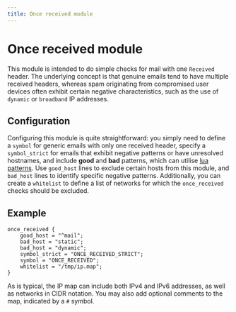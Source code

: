 ```yaml
---
title: Once received module
---
```


# Once received module

This module is intended to do simple checks for mail with one `Received` header. The underlying concept is that genuine emails tend to have multiple received headers, whereas spam originating from compromised user devices often exhibit certain negative characteristics, such as the use of `dynamic` or `broadband` IP addresses.

## Configuration

Configuring this module is quite straightforward: you simply need to define a `symbol` for generic emails with only one received header, specify a `symbol_strict` for emails that exhibit negative patterns or have unresolved hostnames, and include **good** and **bad** patterns, which can utilise [lua patterns](http://lua-users.org/wiki/PatternsTutorial). Use `good_host` lines to exclude certain hosts from this module, and `bad_host` lines to identify specific negative patterns. Additionally, you can create a `whitelist` to define a list of networks for which the `once_received` checks should be excluded.

## Example

~~~hcl
once_received {
    good_host = "^mail";
    bad_host = "static";
    bad_host = "dynamic";
    symbol_strict = "ONCE_RECEIVED_STRICT";
    symbol = "ONCE_RECEIVED";
    whitelist = "/tmp/ip.map";
}
~~~

As is typical, the IP map can include both IPv4 and IPv6 addresses, as well as networks in CIDR notation. You may also add optional comments to the map, indicated by a `#` symbol.
